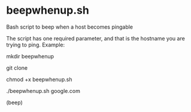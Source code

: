# beepwhenup.sh
Bash script to beep when a host becomes pingable


The script has one required parameter, and that is the hostname you are trying to ping.
Example:

mkdir beepwhenup

git clone

chmod +x beepwhenup.sh

./beepwhenup.sh google.com

(beep)
